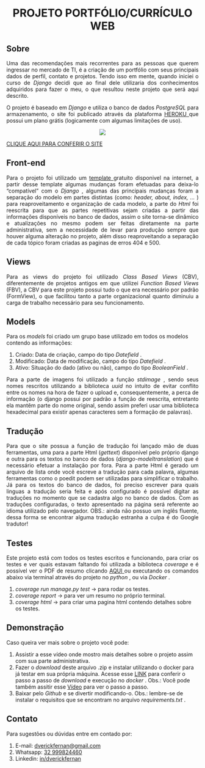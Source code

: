 <h1 align="center">
PROJETO PORTFÓLIO/CURRÍCULO WEB
</h1>

## Sobre

<p align="justify">  
Uma das recomendações mais recorrentes para as pessoas que querem ingressar no mercado de TI, é a criação de um portfólio com seus principais dados de 
perfil, contato e projetos. Tendo isso em mente, quando iniciei o curso de <em> Django </em> decidi que ao final dele utilizaria dos conhecimentos adquiridos para 
fazer o meu, o que resultou neste projeto que será aqui descrito.
</p>

<p align="justify"> 
O projeto é baseado em <em> Django </em> e utiliza o banco de dados <em> PostgreSQL </em> para armazenamento, o site foi publicado através da plataforma 
<a href="https://dashboard.heroku.com/login"> HEROKU </a> que possui um plano grátis (logicamente com algumas limitações de uso). 
</p>

<p align="center">
 <img src="https://github.com/ErickFernan/curriculo_online_django/blob/main/media/simplescreenrecorder-2023-01-25_15.07.50.gif?raw=true"/>
</p>


[CLIQUE AQUI PARA CONFERIR O SITE](www.google.com)

## Front-end

<p align="justify"> 
Para o projeto foi utilizado um <a href="https://www.free-css.com/free-css-templates/page278/freefolio"> template </a> gratuito disponivel na internet, a partir desse template algumas mudanças foram efetuadas para
deixa-lo “compatível” com o <em> Django </em>, algumas das principais mudanças foram a separação do modelo em partes distintas (como: <em> header, about, index, … </em>) 
para reaproveitamento e organização de cada modelo, a parte do <em> Html </em> foi reescrita para que as partes repetitivas sejam criadas a partir das informações 
disponíveis no banco de dados, assim o site torna-se dinâmico e atualizações no mesmo podem ser feitas diretamente na parte administrativa, sem a 
necessidade de levar para produção sempre que houver alguma alteração no projeto, além disso reaproveitando a separação de cada tópico foram criadas as 
paginas de erros 404 e 500.
</p>

## Views

<p align="justify"> 
Para as views do projeto foi utilizado <em> Class Based Views </em>(CBV), diferentemente de projetos antigos em que utilizei <em> Function Based Views </em>(FBV), a CBV para 
este projeto possui tudo o que era necessário por padrão (FormView), o que facilitou tanto a parte organizacional quanto diminuiu a carga de trabalho necessário 
para seu funcionamento.
</p>

## Models


Para os <em> models </em> foi criado um grupo base utilizado em todos os modelos contendo as informações:

1. Criado: Data de criação, campo do tipo <em> Datefield </em>.
2. Modificado: Data de modificação, campo do tipo <em> Datefield </em>.
3. Ativo: Situação do dado (ativo ou não), campo do tipo <em> BooleanField </em>.

<p align="justify"> 
Para a parte de imagens foi utilizado a função <em> stdimage </em>, sendo seus nomes rescritos utilizando a biblioteca <em> uuid </em> no intuito de evitar conflito entre os nomes na hora de fazer o upload e, consequentemente, a perca de informação (o django possui por padrão a função de reescrita, entretanto ela mantêm parte do nome original, sendo assim preferi usar uma biblioteca hexadecimal para existir apenas caracteres sem a formação de palavras).
</p>

## Tradução

<p align="justify"> 
Para que o site possua a função de tradução foi lançado mão de duas ferramentas, uma para a parte Html (<em>gettext</em>) disponível pelo próprio django e outra para os textos no banco de dados (<em>django-modeltranslation</em>) que é necessário efetuar a instalação por fora. Para a parte Html é gerado um arquivo de lista onde você escreve a tradução para cada palavra, algumas ferramentas como o poedit podem ser utilizadas para simplificar o trabalho. Já para os textos do banco de dados, foi preciso escrever para quais linguas a tradução seria feita e após configurado é possível digitar as traduções no momento que se cadastra algo no banco de dados. Com as traduções configuradas, o texto apresentado na página será referente ao idioma utilizado pelo navegador.
OBS.: ainda não possuo um inglês fluente, dessa forma se encontrar alguma tradução estranha a culpa é do Google tradutor!
</p>

## Testes

<p align="justify"> 
Este projeto está com todos os testes escritos e funcionando, para criar os testes e ver quais estavam faltando foi utilizada a biblioteca <em> coverage </em> e é possível ver o PDF de resumo clicando <a href="https://github.com/ErickFernan/curriculo_online_django/blob/main/tests.pdf"> AQUI </a> ou executando os comandos abaixo via terminal através do projeto no <em> python </em>, ou via <em> Docker </em>.
</p>

1. <em>coverage run manage.py test</em> -> para rodar os testes.
2. <em> coverage report</em> -> para ver um resumo no próprio terminal.
3. <em>coverage html</em> -> para criar uma pagina html contendo detalhes sobre os testes.

## Demonstração

Caso queira ver mais sobre o projeto você pode:
1. Assistir a esse vídeo onde mostro mais detalhes sobre o projeto assim com sua parte administrativa.
2. Fazer o <em> download </em> deste arquivo .zip e instalar utilizando o docker para já testar em sua própria máquina. Acesse esse [LINK](https://gist.github.com/ErickFernan/e8d9e72500b7f75b77db9e9fb931e5fa) para conferir o passo a passo de <em> download </em> e execução no <em> docker </em>. Obs.: Você pode também assitir esse [Vídeo](#) para ver o passo a passo.
3. Baixar pelo <em> Github </em> e se divertir modificando-o. Obs.: lembre-se de instalar o requisitos que se encontram no arquivo 
<em> requirements.txt </em>.

## Contato

Para sugestões ou dúvidas entre em contado por:

1. E-mail: dverickfernan@gmail.com
2. Whatsapp: <a href="https://wa.me/5532999824460"> 32 999824460 </a>
3. Linkedin: <a href="https://www.linkedin.com/in/dverickfernan/"> in/dverickfernan </a>

